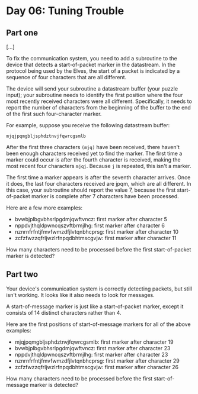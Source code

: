 # Day 06: Tuning Trouble

## Part one

[...]

To fix the communication system, you need to add a subroutine to the device that detects a start-of-packet marker in the datastream. In the protocol being used by the Elves, the start of a packet is indicated by a sequence of four characters that are all different.

The device will send your subroutine a datastream buffer (your puzzle input); your subroutine needs to identify the first position where the four most recently received characters were all different. Specifically, it needs to report the number of characters from the beginning of the buffer to the end of the first such four-character marker.

For example, suppose you receive the following datastream buffer:

```
mjqjpqmgbljsphdztnvjfqwrcgsmlb
```

After the first three characters `(mjq)` have been received, there haven't been enough characters received yet to find the marker. The first time a marker could occur is after the fourth character is received, making the most recent four characters `mjqj`. Because `j` is repeated, this isn't a marker.

The first time a marker appears is after the seventh character arrives. Once it does, the last four characters received are jpqm, which are all different. In this case, your subroutine should report the value 7, because the first start-of-packet marker is complete after 7 characters have been processed.

Here are a few more examples:

*  bvwbjplbgvbhsrlpgdmjqwftvncz: first marker after character 5
*  nppdvjthqldpwncqszvftbrmjlhg: first marker after character 6
*  nznrnfrfntjfmvfwmzdfjlvtqnbhcprsg: first marker after character 10
*  zcfzfwzzqfrljwzlrfnpqdbhtmscgvjw: first marker after character 11

How many characters need to be processed before the first start-of-packet marker is detected?

## Part two

Your device's communication system is correctly detecting packets, but still isn't working. It looks like it also needs to look for messages.

A start-of-message marker is just like a start-of-packet marker, except it consists of 14 distinct characters rather than 4.

Here are the first positions of start-of-message markers for all of the above examples:

*  mjqjpqmgbljsphdztnvjfqwrcgsmlb: first marker after character 19
*  bvwbjplbgvbhsrlpgdmjqwftvncz: first marker after character 23
*  nppdvjthqldpwncqszvftbrmjlhg: first marker after character 23
*  nznrnfrfntjfmvfwmzdfjlvtqnbhcprsg: first marker after character 29
*  zcfzfwzzqfrljwzlrfnpqdbhtmscgvjw: first marker after character 26

How many characters need to be processed before the first start-of-message marker is detected?
